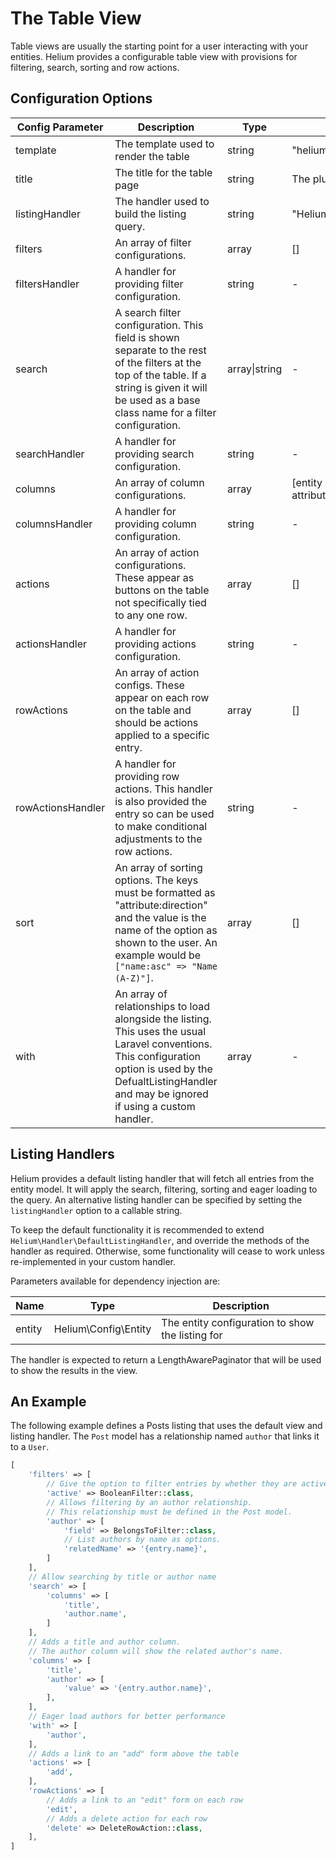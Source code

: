 # The Table View

Table views are usually the starting point for a user interacting with your entities. Helium provides a configurable table view with provisions for filtering, search, sorting and row actions. 

## Configuration Options

| Config Parameter | Description | Type | Default Value |
| --- | --- | --- | -- |
| template | The template used to render the table | string | "helium::table" |
| title | The title for the table page | string | The plural, humanised entity name |
| listingHandler | The handler used to build the listing query. | string | "Helium\Handler\DefaultListingHandler" |
| filters | An array of filter configurations. | array | [] |
| filtersHandler | A handler for providing filter configuration. | string | - |
| search | A search filter configuration. This field is shown separate to the rest of the filters at the top of the table. If a string is given it will be used as a base class name for a filter configuration. | array\|string | - |
| searchHandler | A handler for providing search configuration. | string | - |
| columns | An array of column configurations. | array | [entity key attribute, entity display attribute] |
| columnsHandler | A handler for providing column configuration. | string | - |
| actions | An array of action configurations. These appear as buttons on the table not specifically tied to any one row. | array | [] |
| actionsHandler | A handler for providing actions configuration. | string | - |
| rowActions | An array of action configs. These appear on each row on the table and should be actions applied to a specific entry. | array | [] |
| rowActionsHandler | A handler for providing row actions. This handler is also provided the entry so can be used to make conditional adjustments to the row actions. | string | - |
| sort | An array of sorting options. The keys must be formatted as "attribute:direction" and the value is the name of the option as shown to the user. An example would be `["name:asc" => "Name (A-Z)"]`. | array | [] |
| with | An array of relationships to load alongside the listing. This uses the usual Laravel conventions. This configuration option is used by the DefualtListingHandler and may be ignored if using a custom handler. | array | - |

## Listing Handlers

Helium provides a default listing handler that will fetch all entries from the entity model. It will apply the search, filtering, sorting and eager loading to the query. An alternative listing handler can be specified by setting the `listingHandler` option to a callable string.

To keep the default functionality it is recommended to extend `Helium\Handler\DefaultListingHandler`, and override the methods of the handler as required. Otherwise, some functionality will cease to work unless re-implemented in your custom handler.

Parameters available for dependency injection are:

| Name | Type | Description |
| -----| ---- | ----------- |
| entity | Helium\Config\Entity | The entity configuration to show the listing for |

The handler is expected to return a LengthAwarePaginator that will be used to show the results in the view. 

## An Example

The following example defines a Posts listing that uses the default view and listing handler. The `Post` model has a relationship named `author` that links it to a `User`.

```php
[
    'filters' => [
        // Give the option to filter entries by whether they are active.
        'active' => BooleanFilter::class,
        // Allows filtering by an author relationship. 
        // This relationship must be defined in the Post model.
        'author' => [
            'field' => BelongsToFilter::class,
            // List authors by name as options.
            'relatedName' => '{entry.name}',
        ]
    ],
    // Allow searching by title or author name
    'search' => [
        'columns' => [
            'title',
            'author.name',
        ]
    ],
    // Adds a title and author column. 
    // The author column will show the related author's name.
    'columns' => [
        'title',
        'author' => [
            'value' => '{entry.author.name}',
        ],
    ],
    // Eager load authors for better performance
    'with' => [
        'author',
    ],
    // Adds a link to an "add" form above the table
    'actions' => [
        'add',
    ],
    'rowActions' => [
        // Adds a link to an "edit" form on each row
        'edit',
        // Adds a delete action for each row
        'delete' => DeleteRowAction::class,
    ],
]
```

